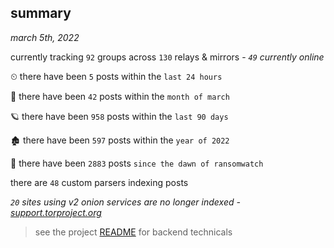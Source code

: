 
## summary
_march 5th, 2022_

currently tracking `92` groups across `130` relays & mirrors - _`49` currently online_

⏲ there have been `5` posts within the `last 24 hours`

🦈 there have been `42` posts within the `month of march`

🪐 there have been `958` posts within the `last 90 days`

🏚 there have been `597` posts within the `year of 2022`

🦕 there have been `2883` posts `since the dawn of ransomwatch`

there are `48` custom parsers indexing posts

_`20` sites using v2 onion services are no longer indexed - [support.torproject.org](https://support.torproject.org/onionservices/v2-deprecation/)_

> see the project [README](https://github.com/thetanz/ransomwatch#ransomwatch--) for backend technicals
